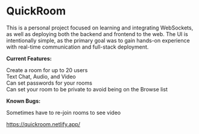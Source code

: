 # QuickRoom

This is a personal project focused on learning and integrating WebSockets, as well as deploying both the backend and frontend to the web. The UI is intentionally simple, as the primary goal was to gain hands-on experience with real-time communication and full-stack deployment.


**Current Features:**  

Create a room for up to 20 users  
Text Chat, Audio, and Video  
Can set passwords for your rooms  
Can set your room to be private to avoid being on the Browse list

**Known Bugs:** 

Sometimes have to re-join rooms to see video

https://quickroom.netlify.app/
